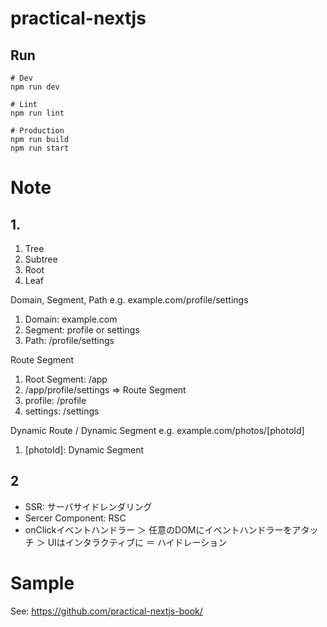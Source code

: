 # practical-nextjs

## Run

```
# Dev
npm run dev

# Lint
npm run lint

# Production
npm run build
npm run start
```

# Note

## 1.

1. Tree
2. Subtree
3. Root
4. Leaf

Domain, Segment, Path
e.g. example.com/profile/settings

1. Domain: example.com
2. Segment: profile or settings
3. Path: /profile/settings

Route Segment

1. Root Segment: /app
  1. /app/profile/settings => Route Segment
2. profile: /profile
3. settings: /settings

Dynamic Route / Dynamic Segment
e.g. example.com/photos/[photoId]

1. [photoId]: Dynamic Segment

## 2
- SSR: サーバサイドレンダリング
- Sercer Component: RSC
- onClickイベントハンドラー ＞ 任意のDOMにイベントハンドラーをアタッチ ＞ UIはインタラクティブに ＝ ハイドレーション




# Sample

See: https://github.com/practical-nextjs-book/
